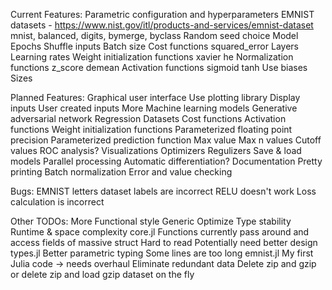 
Current Features:
    Parametric configuration and hyperparameters
        EMNIST datasets - https://www.nist.gov/itl/products-and-services/emnist-dataset
            mnist, balanced, digits, bymerge, byclass
        Random seed choice
        Model
            Epochs
            Shuffle inputs
            Batch size
            Cost functions
                squared_error
        Layers
            Learning rates
            Weight initialization functions
                xavier
                he
            Normalization functions
                z_score
                demean
            Activation functions
                sigmoid
                tanh
            Use biases
            Sizes

Planned Features:
    Graphical user interface
        Use plotting library
        Display inputs
        User created inputs
    More
        Machine learning models
            Generative adversarial network
            Regression
        Datasets
        Cost functions
        Activation functions
        Weight initialization functions
    Parameterized floating point precision
    Parameterized prediction function
        Max value
        Max n values
        Cutoff values
            ROC analysis?
    Visualizations
    Optimizers
    Regulizers
    Save & load models
    Parallel processing
    Automatic differentiation?
    Documentation
    Pretty printing
    Batch normalization
    Error and value checking

Bugs:
    EMNIST letters dataset labels are incorrect
    RELU doesn't work
    Loss calculation is incorrect

Other TODOs:
    More
        Functional style
        Generic
    Optimize
        Type stability
        Runtime & space complexity
        core.jl
            Functions currently pass around and access fields of massive struct
                Hard to read
                Potentially need better design
        types.jl
            Better parametric typing
            Some lines are too long
        emnist.jl
            My first Julia code -> needs overhaul
            Eliminate redundant data
                Delete zip and gzip or delete zip and load gzip dataset on the fly
